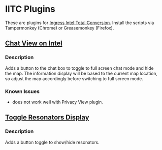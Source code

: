 # IITC Plugins

These are plugins for [Ingress Intel Total Conversion](http://iitc.jonatkins.com/). Install the scripts via Tampermonkey (Chrome) or Greasemonkey (Firefox).

## [Chat View on Intel](https://github.com/nighthound/iitc-stuff/raw/master/chat-view.user.js)

### Description

Adds a button to the chat box to toggle to full screen chat mode and hide the map. The information display will be based to the current map location, so adjust the map accordingly before switching to full screen mode.

### Known Issues

- does not work well with Privacy View plugin.

## [Toggle Resonators Display](https://github.com/nighthound/iitc-stuff/raw/master/toggle-resonators-display.user.js)

### Description

Adds a button toggle to show/hide resonators.

